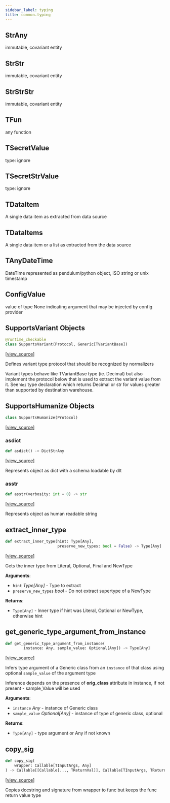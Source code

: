 ```yaml
---
sidebar_label: typing
title: common.typing
---
```


## StrAny

immutable, covariant entity

## StrStr

immutable, covariant entity

## StrStrStr

immutable, covariant entity

## TFun

any function

## TSecretValue

type: ignore

## TSecretStrValue

type: ignore

## TDataItem

A single data item as extracted from data source

## TDataItems

A single data item or a list as extracted from the data source

## TAnyDateTime

DateTime represented as pendulum/python object, ISO string or unix timestamp

## ConfigValue

value of type None indicating argument that may be injected by config provider

## SupportsVariant Objects

```python
@runtime_checkable
class SupportsVariant(Protocol, Generic[TVariantBase])
```

[[view_source]](https://github.com/dlt-hub/dlt/blob/3739c9ac839aafef713f6d5ebbc6a81b2a39a1b0/dlt/common/typing.py#L100)

Defines variant type protocol that should be recognized by normalizers

Variant types behave like TVariantBase type (ie. Decimal) but also implement the protocol below that is used to extract the variant value from it.
See `Wei` type declaration which returns Decimal or str for values greater than supported by destination warehouse.

## SupportsHumanize Objects

```python
class SupportsHumanize(Protocol)
```

[[view_source]](https://github.com/dlt-hub/dlt/blob/3739c9ac839aafef713f6d5ebbc6a81b2a39a1b0/dlt/common/typing.py#L110)

### asdict

```python
def asdict() -> DictStrAny
```

[[view_source]](https://github.com/dlt-hub/dlt/blob/3739c9ac839aafef713f6d5ebbc6a81b2a39a1b0/dlt/common/typing.py#L111)

Represents object as dict with a schema loadable by dlt

### asstr

```python
def asstr(verbosity: int = 0) -> str
```

[[view_source]](https://github.com/dlt-hub/dlt/blob/3739c9ac839aafef713f6d5ebbc6a81b2a39a1b0/dlt/common/typing.py#L115)

Represents object as human readable string

## extract\_inner\_type

```python
def extract_inner_type(hint: Type[Any],
                       preserve_new_types: bool = False) -> Type[Any]
```

[[view_source]](https://github.com/dlt-hub/dlt/blob/3739c9ac839aafef713f6d5ebbc6a81b2a39a1b0/dlt/common/typing.py#L218)

Gets the inner type from Literal, Optional, Final and NewType

**Arguments**:

- `hint` _Type[Any]_ - Type to extract
- `preserve_new_types` _bool_ - Do not extract supertype of a NewType
  

**Returns**:

- `Type[Any]` - Inner type if hint was Literal, Optional or NewType, otherwise hint

## get\_generic\_type\_argument\_from\_instance

```python
def get_generic_type_argument_from_instance(
        instance: Any, sample_value: Optional[Any]) -> Type[Any]
```

[[view_source]](https://github.com/dlt-hub/dlt/blob/3739c9ac839aafef713f6d5ebbc6a81b2a39a1b0/dlt/common/typing.py#L250)

Infers type argument of a Generic class from an `instance` of that class using optional `sample_value` of the argument type

Inference depends on the presence of __orig_class__ attribute in instance, if not present - sample_Value will be used

**Arguments**:

- `instance` _Any_ - instance of Generic class
- `sample_value` _Optional[Any]_ - instance of type of generic class, optional
  

**Returns**:

- `Type[Any]` - type argument or Any if not known

## copy\_sig

```python
def copy_sig(
    wrapper: Callable[TInputArgs, Any]
) -> Callable[[Callable[..., TReturnVal]], Callable[TInputArgs, TReturnVal]]
```

[[view_source]](https://github.com/dlt-hub/dlt/blob/3739c9ac839aafef713f6d5ebbc6a81b2a39a1b0/dlt/common/typing.py#L276)

Copies docstring and signature from wrapper to func but keeps the func return value type

